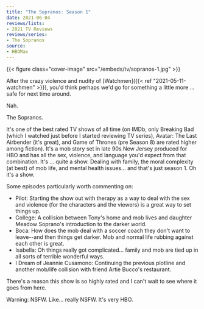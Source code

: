 ```yaml
---
title: "The Sopranos: Season 1"
date: 2021-06-04
reviews/lists:
- 2021 TV Reviews
reviews/series:
- The Sopranos
source:
- HBOMax
---
```

{{< figure class="cover-image" src="/embeds/tv/sopranos-1.jpg" >}}

After the crazy violence and nudity of [Watchmen]({{< ref "2021-05-11-watchmen" >}}), you'd think perhaps we'd go for something a little more ... safe for next time around. 

Nah. 

The Sopranos. 

It's one of the best rated TV shows of all time (on IMDb, only Breaking Bad (which I watched just before I started reviewing TV series), Avatar: The Last Airbender (it's great), and Game of Thrones (pre Season 8) are rated higher among fiction). It's a mob story set in late 90s New Jersey produced for HBO and has all the sex, violence, and language you'd expect from that combination. It's ... quite a show. Dealing with family, the moral complexity (at best) of mob life, and mental health issues... and that's just season 1. Oh it's a show. 

Some episodes particularly worth commenting on:

* Pilot: Starting the show out with therapy as a way to deal with the sex and violence (for the characters and the viewers) is a great way to set things up. 
* College: A collision between Tony's home and mob lives and daughter Meadow Soprano's introduction to the darker world. 
* Boca: How does the mob deal with a soccer coach they don't want to leave--and then things get darker. Mob and normal life rubbing against each other is great. 
* Isabella: Oh things really got complicated... family and mob are tied up in all sorts of terrible wonderful ways. 
* I Dream of Jeannie Cusamono: Continuing the previous plotline and another mob/life collision with friend Artie Bucco's restaurant. 

There's a reason this show is so highly rated and I can't wait to see where it goes from here. 

Warning: NSFW. Like... really NSFW. It's very HBO. 